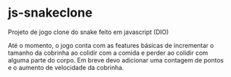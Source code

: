 # js-snakeclone
Projeto de jogo clone do snake feito em javascript (DIO)

Até o momento, o jogo conta com as features básicas de incrementar o tamanho da cobrinha ao colidir com a comida e perder ao colidir com alguma parte do corpo. Em breve devo adicionar uma contagem de pontos e o aumento de velocidade da cobrinha.

